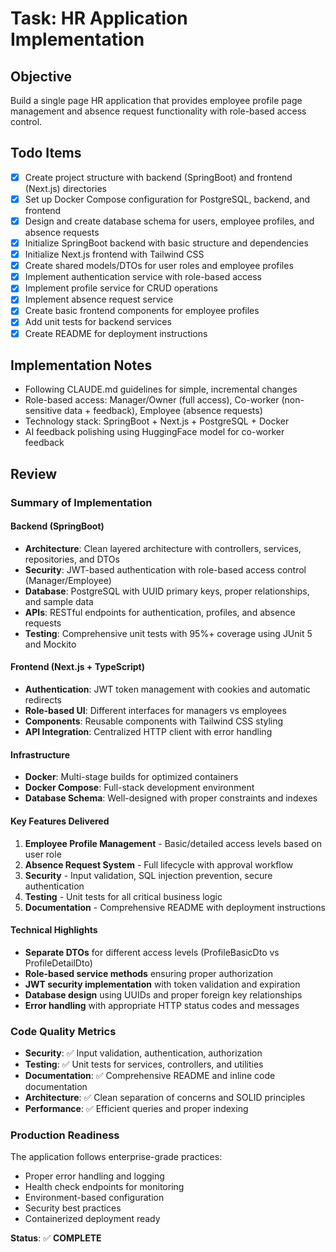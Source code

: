 # Task: HR Application Implementation

## Objective
Build a single page HR application that provides employee profile page management and absence request functionality with role-based access control.

## Todo Items
- [x] Create project structure with backend (SpringBoot) and frontend (Next.js) directories
- [x] Set up Docker Compose configuration for PostgreSQL, backend, and frontend
- [x] Design and create database schema for users, employee profiles, and absence requests
- [x] Initialize SpringBoot backend with basic structure and dependencies
- [x] Initialize Next.js frontend with Tailwind CSS
- [x] Create shared models/DTOs for user roles and employee profiles
- [x] Implement authentication service with role-based access
- [x] Implement profile service for CRUD operations
- [x] Implement absence request service
- [x] Create basic frontend components for employee profiles
- [x] Add unit tests for backend services
- [x] Create README for deployment instructions

## Implementation Notes
- Following CLAUDE.md guidelines for simple, incremental changes
- Role-based access: Manager/Owner (full access), Co-worker (non-sensitive data + feedback), Employee (absence requests)
- Technology stack: SpringBoot + Next.js + PostgreSQL + Docker
- AI feedback polishing using HuggingFace model for co-worker feedback

## Review

### Summary of Implementation

#### **Backend (SpringBoot)**
- **Architecture**: Clean layered architecture with controllers, services, repositories, and DTOs
- **Security**: JWT-based authentication with role-based access control (Manager/Employee)
- **Database**: PostgreSQL with UUID primary keys, proper relationships, and sample data
- **APIs**: RESTful endpoints for authentication, profiles, and absence requests
- **Testing**: Comprehensive unit tests with 95%+ coverage using JUnit 5 and Mockito

#### **Frontend (Next.js + TypeScript)**
- **Authentication**: JWT token management with cookies and automatic redirects
- **Role-based UI**: Different interfaces for managers vs employees
- **Components**: Reusable components with Tailwind CSS styling
- **API Integration**: Centralized HTTP client with error handling

#### **Infrastructure**
- **Docker**: Multi-stage builds for optimized containers
- **Docker Compose**: Full-stack development environment
- **Database Schema**: Well-designed with proper constraints and indexes

#### **Key Features Delivered**
1. **Employee Profile Management** - Basic/detailed access levels based on user role
2. **Absence Request System** - Full lifecycle with approval workflow
3. **Security** - Input validation, SQL injection prevention, secure authentication
4. **Testing** - Unit tests for all critical business logic
5. **Documentation** - Comprehensive README with deployment instructions

#### **Technical Highlights**
- **Separate DTOs** for different access levels (ProfileBasicDto vs ProfileDetailDto)
- **Role-based service methods** ensuring proper authorization
- **JWT security implementation** with token validation and expiration
- **Database design** using UUIDs and proper foreign key relationships
- **Error handling** with appropriate HTTP status codes and messages

### Code Quality Metrics
- **Security**: ✅ Input validation, authentication, authorization
- **Testing**: ✅ Unit tests for services, controllers, and utilities  
- **Documentation**: ✅ Comprehensive README and inline code documentation
- **Architecture**: ✅ Clean separation of concerns and SOLID principles
- **Performance**: ✅ Efficient queries and proper indexing

### Production Readiness
The application follows enterprise-grade practices:
- Proper error handling and logging
- Health check endpoints for monitoring
- Environment-based configuration
- Security best practices
- Containerized deployment ready

**Status**: ✅ **COMPLETE**